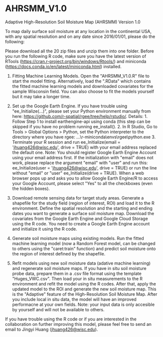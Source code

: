 # AHRSMM_V1.0
Adaptive High-Resolution Soil Moisture Map (AHRSMM) Version 1.0

To map daily surface soil moisture at any location in the continental USA, with any spatial resolution and on any date since 2016/01/01, please do the following:

Please download all the 20 zip files and unzip them into one folder. Before you run the following R code, make sure you have the latest version of RTools (https://cran.r-project.org/bin/windows/Rtools/) and miniconda (https://docs.conda.io/en/latest/miniconda.html) installed.

1) Fitting Machine Learning Models. 
Open the "AHRSMM_V1.0.R" file to start the model fitting. Alternatively, load the ".RData" which contains the fitted machine learning models and downloaded covariates for the sample Wisconsin field. You can also choose to fit the models yourself but it may take a longer time.

2) Set up the Google Earth Engine.
If you have trouble using "ee_Initialize(...)", please set your Python environment manually from here: https://github.com/r-spatial/rgee/tree/help/rstudio/. Details: 1. Follow Step 1 to install earthengine-api using conda (this step can be skipped if you have no problem running ee_install(). 2. In R Studio, Go to Tools > Global Options > Python, set the Python interpreter to the directory where you have rgee: ...\r-miniconda\envs\rgee\python.exe 3. Terminate your R session and run ee_Initialize(email = 'jhuang426@wisc.edu', drive = TRUE) with your email address replaced the default one. Note: You should register Google Earth Engine Account using your email address first. If the initialization with "email" does not work, please replace the argument "email" with "user" and run this: ee_Initialize(user = 'jhuang426@wisc.edu', drive = TRUE) or run the line without "email" or "user" ee_Initialize(drive = TRUE). When a web browser pops up and asks you to allow Google Earth Engine/R to access your Google Account, please select "Yes" to all the checkboxes (even the hidden boxes). 

3) Download remote sensing data for target study areas. 
Generate a shapefile for the study field (region of interest, ROI) and load it to the R environment. Define the spatial resolution and the starting and ending dates you want to generate a surface soil moisture map.
Download the covariates from the Google Earth Engine and Google Cloud Storage using the R code. You need to create a Google Earth Engine account and initialize it using the R code.

4) Generate soil moisture maps using existing models.
Run the fitted machine learning model (now a Random Forest model, can be changed to others using the "caret:train" function) and predict soil moisture onto the region of interest defined by the shapefile.

5) Refit models using new soil moisture data (adative machine learning) and regenerate soil moisture maps.
If you have in situ soil moisture probe data, prepare them in a .csv file format using the template "Huges_VWC.csv". Then load your in situ measurements to the R environment and refit the model using the R codes. After that, apply the updated model to the ROI and generate the new soil moisture map. This is the "Adaptive" feature of the High-Resolution Soil Moisture Map. After you include local in situ data, the model will have an improved performacne at your own fields. Note: your input data is only accesible by yourself and will not be available to others.

If you have trouble using the R code or if you are interested in the collaboration on further improving this model, please feel free to send an email to Jingyi Huang (jhuang426@wisc.edu).

